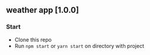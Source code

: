 ## weather app [1.0.0]

### Start
- Clone this repo 
- Run `npm start` or `yarn start` on directory with project
